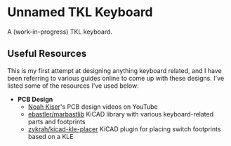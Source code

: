 # Unnamed TKL Keyboard

A (work-in-progress) TKL keyboard.

## Useful Resources

This is my first attempt at designing anything keyboard related, and I have been referring to various guides online to come up with these designs. I've listed some of the resources I've used below:

- **PCB Design**
  - [Noah Kiser](https://www.youtube.com/@noahkiser)'s PCB design videos on YouTube
  - [ebastler/marbastlib](https://github.com/ebastler/marbastlib) KiCAD library with various keyboard-related parts and footprints
  - [zykrah/kicad-kle-placer](https://github.com/zykrah/kicad-kle-placer) KiCAD plugin for placing switch footprints based on a KLE
